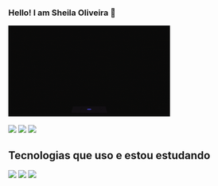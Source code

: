 ### Hello! I am Sheila Oliveira 👋

<img src = "banner.gif" width = "325px">

  <a href = "mailto:sheilaoliveira2217@gmail.com"><img src="https://img.shields.io/badge/-Gmail-%23333?style=for-the-badge&logo=gmail&logoColor=white" target="_blank"></a>
 <a href="https://instagram.com/sheilla_olliveira" target="_blank"><img src="https://img.shields.io/badge/-Instagram-%23E4405F?style=for-the-badge&logo=instagram&logoColor=white" target="_blank"></a>
 <a href="https://www.linkedin.com/in/sheila-oliveira-97a001231" target="_blank"><img src="https://img.shields.io/badge/-LinkedIn-%230077B5?style=for-the-badge&logo=linkedin&logoColor=white" target="_blank"></a> 




## Tecnologias que uso e estou estudando

<div style="display: inline_block" br/> 
  <img aling="center"  src=https://img.shields.io/badge/HTML5-E34F26?style=for-the-badge&logo=html5&logoColor=white>
   <img aling="center"  src=https://img.shields.io/badge/CSS3-1572B6?style=for-the-badge&logo=css3&logoColor=white>
    <img aling="center"  src=https://img.shields.io/badge/JavaScript-F7DF1E?style=for-the-badge&logo=javascript&logoColor=black>

</div>
